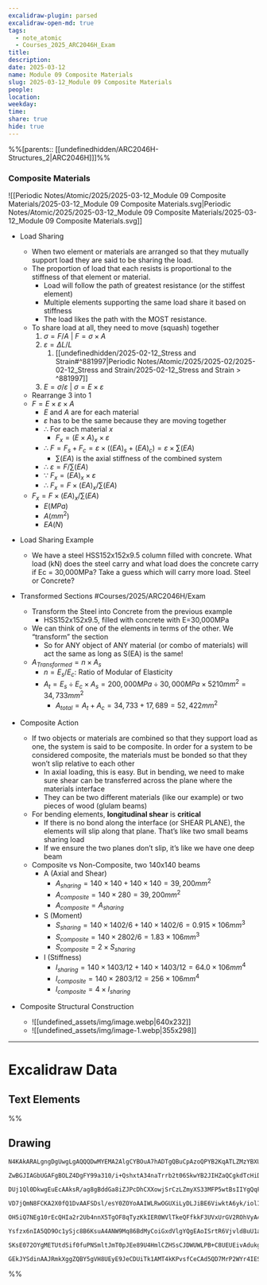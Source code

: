 ```yaml
---
excalidraw-plugin: parsed
excalidraw-open-md: true
tags:
  - note_atomic
  - Courses_2025_ARC2046H_Exam
title: 
description: 
date: 2025-03-12
name: Module 09 Composite Materials
slug: 2025-03-12_Module 09 Composite Materials
people: 
location: 
weekday: 
time: 
share: true
hide: true
---
```

%%[parents:: [[undefinedhidden/ARC2046H-Structures_2|ARC2046H]]]%%
### Composite Materials

![[Periodic Notes/Atomic/2025/2025-03-12_Module 09 Composite Materials/2025-03-12_Module 09 Composite Materials.svg|Periodic Notes/Atomic/2025/2025-03-12_Module 09 Composite Materials/2025-03-12_Module 09 Composite Materials.svg]]

- Load Sharing
	- When two element or materials are arranged so that they mutually support load they are said to be sharing the load.
	- The proportion of load that each resists is proportional to the stiffness of that element or material.
		- Load will follow the path of greatest resistance (or the stiffest element)
		- Multiple elements supporting the same load share it based on stiffness
		- The load likes the path with the MOST resistance.
	- To share load at all, they need to move (squash) together
		1. $\sigma=F/A$ | $F=\sigma \times A$
		2. $\varepsilon=\Delta L/L$
			1. [[undefinedhidden/2025-02-12_Stress and Strain#^881997|Periodic Notes/Atomic/2025/2025-02/2025-02-12_Stress and Strain/2025-02-12_Stress and Strain > ^881997]]
		3. $E=\sigma / \varepsilon$ | $\sigma=E \times \varepsilon$
	- Rearrange 3 into 1
	- $F=E \times \varepsilon \times A$
		- $E$ and $A$ are for each material
		- $\varepsilon$ has to be the same because they are moving together
		- $\therefore$ For each material $x$
			- $F_x=(E \times A)_x \times \varepsilon$
		- $\therefore$ $F=F_s + F_c=\varepsilon \times ((EA)_s + (EA)_c)=\varepsilon \times \sum(EA)$
			- $\sum(EA)$ is the axial stiffness of the combined system
		- $\therefore$ $\varepsilon=F/\sum(EA)$
		- $\because$ $F_x=(EA)_x \times \varepsilon$
		- $\therefore$ $F_x=F \times (EA)_x / \sum(EA)$
	- $F_x=F \times (EA)_x / \sum(EA)$
		- $E(MPa)$
		- $A(mm^2)$
		- $EA(N)$

- Load Sharing Example
	- We have a steel HSS152x152x9.5 column filled with concrete. What load (kN) does the steel carry and what load does the concrete carry if Ec = 30,000MPa? Take a guess which will carry more load. Steel or Concrete?

- Transformed Sections #Courses/2025/ARC2046H/Exam 
	- Transform the Steel into Concrete from the previous example
		- HSS152x152x9.5, filled with concrete with E=30,000MPa
	- We can think of one of the elements in terms of the other. We “transform” the section
		- So for ANY object of ANY material (or combo of materials) will act the same as long as S(EA) is the same!
	- $A_{Transformed}=n \times A_s$
		- $n=E_s/E_c$: Ratio of Modular of Elasticity
		- $A_t=E_s \div E_c \times A_s=200,000 MPa \div 30,000 MPa \times 5210 mm^2=34,733 mm^2$
			- $A_{total}=A_t + A_c=34,733+17,689=52,422 mm^2$

- Composite Action
	- If two objects or materials are combined so that they support load as one, the system is said to be composite.  In order for a system to be considered composite, the materials must be bonded so that they won’t slip relative to each other
		- In axial loading, this is easy. But in bending, we need to make sure shear can be transferred across the plane where the materials interface
		- They can be two different materials (like our example) or two pieces of wood (glulam beams)
	- For bending elements, **longitudinal shear** is **critical**
		- If there is no bond along the interface (or SHEAR PLANE), the elements will slip along that plane. That’s like two small beams sharing load
		- If we ensure the two planes don’t slip, it’s like we have one deep beam
	- Composite vs Non-Composite, two 140x140 beams
		- A (Axial and Shear)
			- $A_{sharing} = 140 \times 140 + 140 \times 140 = 39,200mm^2$
			- $A_{composite} = 140 \times 280 = 39,200mm^2$
			- $A_{composite} = A_{sharing}$
		- S (Moment)
			- $S_{sharing} = 140 \times 1402/6 + 140 \times 1402/6 = 0.915 \times 106mm^3$
			- $S_{composite} = 140 \times 2802/6 = 1.83 \times 106mm^3$
			- $S_{composite} = 2 \times S_{sharing}$
		- I (Stiffness)
			- $I_{sharing} = 140 \times 1403/12 + 140 \times 1403/12 = 64.0 \times 106mm^4$
			- $I_{composite} = 140 \times 2803/12 = 256 \times 106mm^4$
			- $I_{composite} = 4 \times I_{sharing}$

- Composite Structural Construction
	- ![[undefined_assets/img/image.webp|640x232]]
	- ![[undefined_assets/img/image-1.webp|355x298]]


---

# Excalidraw Data

## Text Elements
%%
## Drawing
```compressed-json
N4KAkARALgngDgUwgLgAQQQDwMYEMA2AlgCYBOuA7hADTgQBuCpAzoQPYB2KqATLZMzYBXUtiRoIACyhQ4zZAHoFAc0JRJQgEYA6bGwC2CgF7N6hbEcK4OCtptbErHALRY8RMpWdx8Q1TdIEfARcZgRmBShcZQUebQA2bQAOGjoghH0EDihmbgBtcDBQMBKIEm4IAHlneIBFSoBHAGsGgGEAVQaAKwARdopNAGZamDYYVJLIWEQK3FJSNip+Usxu

ZwBGJIAGbUGAFgBOLZ4DgFY99a310/i+QshxtA34naTrrb2t06SkwYB2JIHZaQCgkdTcHiDQYJA57H6nHinQZHW6nYFSBCEZTSbgHRJ/eJ7HhJHik+I3RHo6zKYLcLbo5hQBZNBCtNj4NikCoAYnWCD5fImpU0uGwTWUCyEHGIbI5XIkTOszDgcyyUCFkAAZoR8PgAMqwWkSQQeDUQRnMhAAdTBkghDKZbBZBpgRvQJvK6Ml2I44VyaHp9wgbBV2

DUj1Ql0DkwgEuEcAAksR/ag8gBddGa8iZJPcDhCXXowjSrCzLZmyXS33MFP5wtBsIIYgQqF7eLrSHrdGMFjsLhoE7dpisTgAOU4Ym4f2Rg1Jg3WQKDhGYPXSUCb3CZQgQ6M0wmlAFFgplsrWC/h0UI4MRcOvm2h1tO24N4Qdrnt0UQOE08+fP2wxQ3NBNQIMJ0TgNhixyfJ7jAApJhKaMEK2WCM1g+CEMhaF4lheFEWRLZUWBEo8W0AkiRJMkKVO

VD7jQmN8FCKA2X0fQ1DvAAFSDsl/esY0ZOYoAAIWLRwOGUXiLyDLJiBE6ViwktA6yk/iolIKAAEF5kWSQQnvVBlPRGStIWChdNwfSIDmUyzSCPcKCA1AQPwMJCgAX2WYpSnKCQDySABpehSEGABxAAtJIABUwogzUtmwABNVp6AS/yzWmcR0ECbAonE2l0VWJ4eC+bQjlhc59lOP4tnnO4YwjZxZwOGF2z+NseGuEkavRUFiHBNBBiubQeD2ac/n

OH5iQ7NEg10rEcQHIa2r2Ub4nnX5TgOF8qTyzKkIER0WVlTkeQFfkkF3UVxUrGV2ROhVyA4ZVVR4zMdX1Q1MvNdlPQbQ7rVte0/stF03W+00vWEH0/TpdEQ1FcNuCjdE4yvJMU3TTNswQXMlL/JcS0K9BcHWCt92Iaszz40pG309ZrjxS5ARmmMexHfteCSIdezHCdMuKl5TmOGquyXFc10crcdyDPcpWII8MjVKmVNKK8bzvJGnzWn4kj2QY1s/

Ysfzx6nIA5QD9Oc1ySjc8B6KsuA4ANW9Mq86BdMyCoiGxdVlgYQgEAoISrtR6VjvldBuU1aOY6FCBsBEQJsgTdd9ANS1w9O87BT9hP5jVFOMmDsVQ9uuUKkVJ6VST33CnjxOC9TgAxd7Qa+j1m1zhvk9T9OnQBvq7QHLv857jI++dT6Kg7uO85rwv9AAJShyRKdhuu58bjJKlDRGHy2JD69HqAF6bzgoCb3A2PwCMuY37uT+b8+9UIIx+cPzex/0

SKsE072OYgMETUtdSif0fuPNSmltJmT0pJEe89U4HmlCZHSsCJDWUWLPB+C8UEUEivAdukg5hwDjswbACxdQAA1uCEiSNoQi1V1jxBeNcIidcyEUPwAlGhj5kja0GjcQkhE6qQCMGwAw3AvKQHoAQbcSN3LwK3kvcma9jRENICQv2EoSAvzfhCQ+2jiAGgQCQtALNICGIALJsGIAgJBuBNDBEtqBaWpRDGZzQFIiAQl2SWVIMoEUAAKDqfxqC8Ef

GEkJYSdinAAJRmkXggZQBY5gVH8UEyE9JeCDUiTk1AMT4kKPvsfCeCAd5QD7MrP2WYr4IESSWUgClJHSQ4A4pxm5SDbnRNgIgpjUBS3RK0z2aABlBmEFAL8mUpZFNKHYLoCAcrMD1K0uA1jbH2McY5K2rjICigqYwSK4j8DNJjBlae6Qcp9jNAnRkBh8EzBNirM2AEWTOJcjss2TENKXIOUcyS7lwAeToNqYIKZgC2zckAA=
```
%%